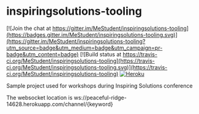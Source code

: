 # inspiringsolutions-tooling

[![Join the chat at https://gitter.im/MeStudent/inspiringsolutions-tooling](https://badges.gitter.im/MeStudent/inspiringsolutions-tooling.svg)](https://gitter.im/MeStudent/inspiringsolutions-tooling?utm_source=badge&utm_medium=badge&utm_campaign=pr-badge&utm_content=badge)
[![Build status at https://travis-ci.org/MeStudent/inspiringsolutions-tooling](https://travis-ci.org/MeStudent/inspiringsolutions-tooling.svg)](https://travis-ci.org/MeStudent/inspiringsolutions-tooling)
[![Heroku](https://heroku-badge.herokuapp.com/?app=peaceful-ridge-14628)](https://peaceful-ridge-14628.herokuapp.com/)

Sample project used for workshops during Inspiring Solutions conference

The websocket location is ws://peaceful-ridge-14628.herokuapp.com/channel/{keyword}
